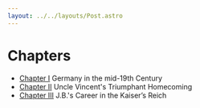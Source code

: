 ```yaml
---
layout: ../../layouts/Post.astro
---
```


# Chapters

* [Chapter I](chapters/1) Germany in the mid-19th Century
* [Chapter II](chapters/2) Uncle Vincent's Triumphant Homecoming
* [Chapter III](chapters/3) J.B.'s Career in the Kaiser’s Reich
